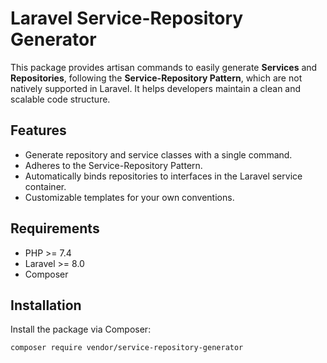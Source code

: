 # Laravel Service-Repository Generator

This package provides artisan commands to easily generate **Services** and **Repositories**, following the **Service-Repository Pattern**, which are not natively supported in Laravel. It helps developers maintain a clean and scalable code structure.

## Features

- Generate repository and service classes with a single command.
- Adheres to the Service-Repository Pattern.
- Automatically binds repositories to interfaces in the Laravel service container.
- Customizable templates for your own conventions.

## Requirements

- PHP >= 7.4
- Laravel >= 8.0
- Composer

## Installation

Install the package via Composer:

```bash
composer require vendor/service-repository-generator

